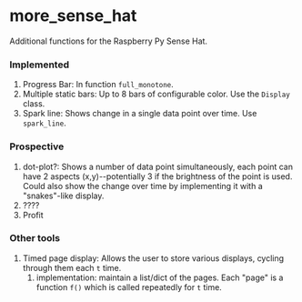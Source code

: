 # more_sense_hat
Additional functions for the Raspberry Py Sense Hat.

### Implemented
1. Progress Bar: In function `full_monotone`.
2. Multiple static bars: Up to 8 bars of configurable color. Use the `Display` 
class.
3. Spark line: Shows change in a single data point over time. Use `spark_line`.

### Prospective
1. dot-plot?: Shows a number of data point simultaneously, each point can have
2 aspects (x,y)--potentially 3 if the brightness of the point is used. Could 
also show the change over time by implementing it with a "snakes"-like display.
2. ????
3. Profit

### Other tools
1. Timed page display: Allows the user to store various displays, cycling 
through them each `t` time.
    1. implementation: maintain a list/dict of the pages. Each "page" is a 
    function `f()` which is called repeatedly for `t` time.